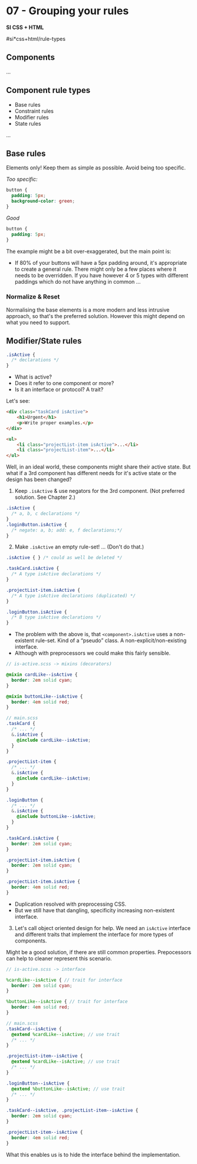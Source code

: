 # 07 - Grouping your rules

**SI CSS + HTML**

#si*css+html/rule-types

## Components

...

## Component rule types

- Base rules
- Constraint rules
- Modifier rules
- State rules

...

## Base rules

Elements only! Keep them as simple as possible. Avoid being too specific.

*Too specific:*

```css
button {
  padding: 5px;
  background-color: green;
}
```

*Good*

```css
button {
  padding: 5px;
}
```

The example might be a bit over-exaggerated, but the main point is:

- If 80% of your buttons will have a 5px padding around, it's appropriate to create a general rule. There might only be a few places where it needs to be overridden. If you have however 4 or 5 types with different paddings which do not have anything in common ... 

### Normalize & Reset

Normalising the base elements is a more modern and less intrusive approach, so that's the preferred solution. However this might depend on what you need to support.

## Modifier/State rules

```css
.isActive {
  /* declarations */
}
```

- What is active?
- Does it refer to one component or more?
- Is it an interface or protocol? A trait?

Let's see:

```html
<div class="taskCard isActive">
    <h1>Urgent</h1>
    <p>Write proper examples.</p>
</div>

<ul>
    <li class="projectList-item isActive">...</li>
    <li class="projectList-item">...</li>
</ul>
```

Well, in an ideal world, these components might share their active state. But what if a 3rd component has different needs for it's active state or the design has been changed?

1. Keep `.isActive` & use negators for the 3rd component. (Not preferred solution. See Chapter 2.)

```css
.isActive {
  /* a, b, c declarations */
}
.loginButton.isActive {
  /* negate: a, b; add: e, f declarations;*/
}
```

2. Make `.isActive` an empty rule-set! ... (Don't do that.)

```css
.isActive { } /* could as well be deleted */

.taskCard.isActive {
  /* A type isActive declarations */
}

.projectList-item.isActive {
  /* A type isActive declarations (duplicated) */
}

.loginButton.isActive {
  /* B type isActive declarations */
}
```

- The problem with the above is, that `<component>.isActive` uses a non-existent rule-set. Kind of a “pseudo” class. A non-explicit/non-existing interface.
- Although with preprocessors we could make this fairly sensible.

```scss
// is-active.scss -> mixins (decorators)

@mixin cardLike--isActive {
  border: 2em solid cyan;
}

@mixin buttonLike--isActive {
  border: 4em solid red;
}

// main.scss
.taskCard {
  /* ... */
  &.isActive {
    @include cardLike--isActive;
  }
}

.projectList-item {
  /* ... */
  &.isActive {
    @include cardLike--isActive;
  }
}

.loginButton {
  /* ... */
  &.isActive {
    @include buttonLike--isActive;
  }
}
```

```css
.taskCard.isActive {
  border: 2em solid cyan;
}

.projectList-item.isActive {
  border: 2em solid cyan;
}

.projectList-item.isActive {
  border: 4em solid red;
}
```

- Duplication resolved with preprocessing CSS.
- But we still have that dangling, specificity increasing non-existent interface.

3. Let's call object oriented design for help. We need an `isActive` interface and different traits that implement the interface for more types of components.

Might be a good solution, if there are still common properties. Prepocessors can help to cleaner represent this scenario.

```scss
// is-active.scss -> interface

%cardLike--isActive { // trait for interface
  border: 2em solid cyan;
}

%buttonLike--isActive { // trait for interface
  border: 4em solid red;
}

// main.scss
.taskCard--isActive {
  @extend %cardLike--isActive; // use trait
  /* ... */
}

.projectList-item--isActive {
  @extend %cardLike--isActive; // use trait
  /* ... */
}

.loginButton--isActive {
  @extend %buttonLike--isActive; // use trait
  /* ... */
}
```

```css
.taskCard--isActive, .projectList-item--isActive {
  border: 2em solid cyan;
}

.projectList-item--isActive {
  border: 4em solid red;
}
```

What this enables us is to hide the interface behind the implementation.

